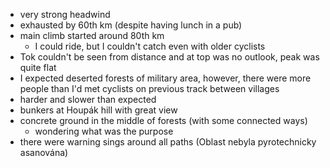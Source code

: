 - very strong headwind
- exhausted by 60th km (despite having lunch in a pub)
- main climb started around 80th km
  - I could ride, but I couldn't catch even with older cyclists
- Tok couldn't be seen from distance and at top was no outlook, peak was quite flat
- I expected deserted forests of military area, however, there were more people
  than I'd met cyclists on previous track between villages
- harder and slower than expected
- bunkers at Houpák hill with great view
- concrete ground in the middle of forests (with some connected ways)
  - wondering what was the purpose
- there were warning sings around all paths (Oblast nebyla pyrotechnicky asanována)
